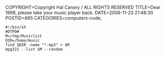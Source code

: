 COPYRIGHT=Copyright Hal Canary / ALL RIGHTS RESERVED
TITLE=Dear 1999, please take your music player back.
DATE=2006-11-23 21:48:30
POSTID=665
CATEGORIES=computers-code;

    #!/bin/sh
    #DTPD#
    M=/tmp/Musiclist
    DIR=/home/music
    find $DIR -name "*.mp3" > $M
    mpg321 --list $M --random
